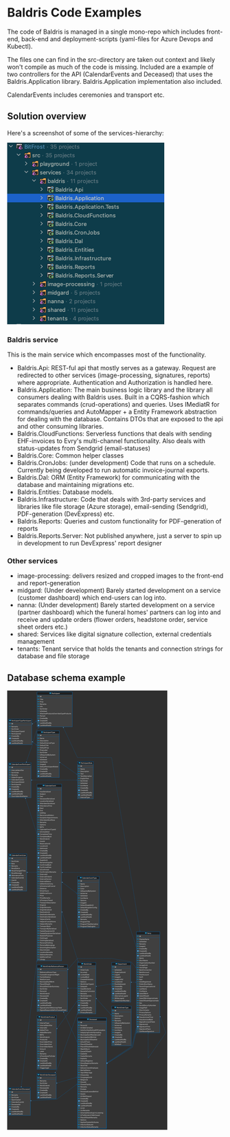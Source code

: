 # Baldris Code Examples

The code of Baldris is managed in a single mono-repo which includes front-end, back-end and deployment-scripts (yaml-files for Azure Devops and Kubectl).

The files one can find in the src-directory are taken out context and likely won't compile as much of the code is missing. Included are a example of two controllers for the API (CalendarEvents and Deceased) that uses the Baldris.Application library. Baldris.Application implementation also included.

CalendarEvents includes ceremonies and transport etc.

## Solution overview

Here's a screenshot of some of the services-hierarchy:

![Picture of project overview](/assets/solution-overview.png)

### Baldris service

This is the main service which encompasses most of the functionality.

-   Baldris.Api: REST-ful api that mostly serves as a gateway. Request are redirected to other services (image-processing, signatures, reports) where appropriate. Authentication and Authorization is handled here.
-   Baldris.Application: The main business logic library and the library all consumers dealing with Baldris uses. Built in a CQRS-fashion which separates commands (crud-operations) and queries. Uses IMediatR for commands/queries and AutoMapper + a Entity Framework abstraction for dealing with the database. Contains DTOs that are exposed to the api and other consuming libraries.
-   Baldris.CloudFunctions: Serverless functions that deals with sending EHF-invoices to Evry's multi-channel functionality. Also deals with status-updates from Sendgrid (email-statuses)
-   Baldris.Core: Common helper classes
-   Baldris.CronJobs: (under development) Code that runs on a schedule. Currently being developed to run automatic invoice-journal exports.
-   Baldris.Dal: ORM (Entity Framework) for communicating with the database and maintaining migrations etc.
-   Baldris.Entities: Database models.
-   Baldris.Infrastructure: Code that deals with 3rd-party services and libraries like file storage (Azure storage), email-sending (Sendgrid), PDF-generation (DevExpress) etc.
-   Baldris.Reports: Queries and custom functionality for PDF-generation of reports
-   Baldris.Reports.Server: Not published anywhere, just a server to spin up in development to run DevExpress' report designer

### Other services

-   image-processing: delivers resized and cropped images to the front-end and report-generation
-   midgard: (Under development) Barely started development on a service (customer dashboard) which end-users can log into.
-   nanna: (Under development) Barely started development on a service (partner dashboard) which the funeral homes' partners can log into and receive and update orders (flower orders, headstone order, service sheet orders etc.)
-   shared: Services like digital signature collection, external credentials management
-   tenants: Tenant service that holds the tenants and connection strings for database and file storage

## Database schema example

![Baldris-db-schema](/assets/db-diagram.png)
